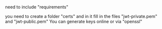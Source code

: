 need to include "requirements"

you need to create a folder "certs" and in it fill in the files "jwt-private.pem" and "jwt-public.pem"
You can generate keys online or via "openssl"
